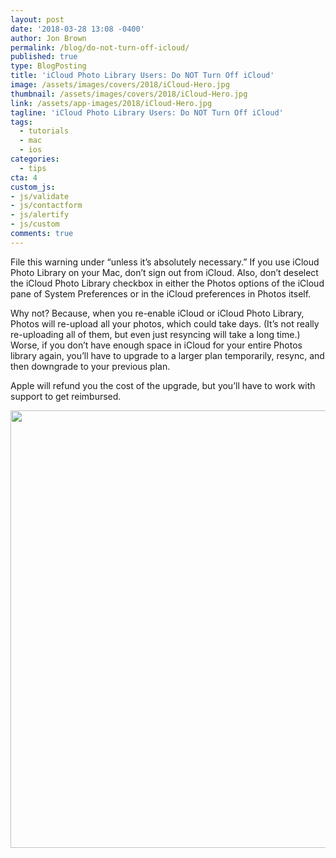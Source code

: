```yaml
---
layout: post
date: '2018-03-28 13:08 -0400'
author: Jon Brown
permalink: /blog/do-not-turn-off-icloud/
published: true
type: BlogPosting
title: 'iCloud Photo Library Users: Do NOT Turn Off iCloud'
image: /assets/images/covers/2018/iCloud-Hero.jpg
thumbnail: /assets/images/covers/2018/iCloud-Hero.jpg
link: /assets/app-images/2018/iCloud-Hero.jpg
tagline: 'iCloud Photo Library Users: Do NOT Turn Off iCloud'
tags:
  - tutorials
  - mac
  - ios
categories:
  - tips
cta: 4
custom_js:
- js/validate
- js/contactform
- js/alertify
- js/custom
comments: true
---
```

File this warning under “unless it’s absolutely necessary.” If you use iCloud Photo Library on your Mac, don’t sign out from iCloud. Also, don’t deselect the iCloud Photo Library checkbox in either the Photos options of the iCloud pane of System Preferences or in the iCloud preferences in Photos itself. 

Why not? Because, when you re-enable iCloud or iCloud Photo Library, Photos will re-upload all your photos, which could take days. (It’s not really re-uploading all of them, but even just resyncing will take a long time.) Worse, if you don’t have enough space in iCloud for your entire Photos library again, you’ll have to upgrade to a larger plan temporarily, resync, and then downgrade to your previous plan. 

Apple will refund you the cost of the upgrade, but you’ll have to work with support to get reimbursed.

<img src="{{ site.site_cdn }}/assets/images/blog/2018/icloudoff/iCloud-Photo-Library-progress-count-768x180.png" class="img-fluid rounded m-2" width="700" />
